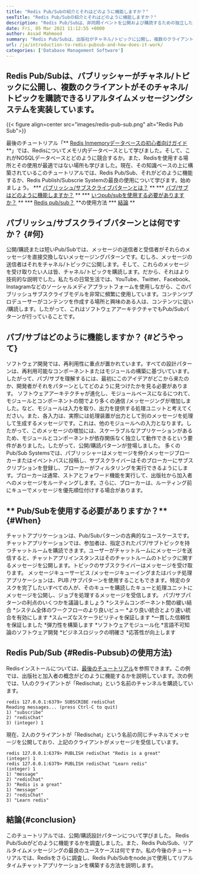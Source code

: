 ```yaml
---
title: "Redis Pub/Subの紹介とそれはどのように機能しますか？" 
seoTitle: "Redis Pub/Subの紹介とそれはどのように機能しますか？" 
description: "Redis Pub/Subは、非同期イベントを公開および購読するための独立したアプリケーション向けの柔軟で信頼性の高いリアルタイムメッセージングサービスです。" 
date: Fri, 05 Mar 2021 11:12:55 +0000
author: Assad Mahmood
summary: "Redis Pub/Subは、出版社がチャネル/トピックに公開し、複数のクライアントがそのチャネル/トピックを購読できるリアルタイムメッセージングシステムを実装しています。" 
url: /ja/introduction-to-redis-pubsub-and-how-does-it-work/
categories: ['Database Management Software']
---
```


## Redis Pub/Subは、パブリッシャーがチャネル/トピックに公開し、複数のクライアントがそのチャネル/トピックを購読できるリアルタイムメッセージングシステムを実装しています。

{{< figure align=center src="images/redis-pub-sub.png" alt="Redis Pub Sub">}}

最後のチュートリアル「** [Redis Inmemoryデータベースの初心者向けガイド][1] **」では、Redisについてメモリ内データベースとして学びました。そして、これがNOSQLデータベースとどのように競合するか。また、Redisを使用する場所とその使用が最適ではない場所も学びました。現在、その知識ベースの上に構築されているこのチュートリアルでは、Redis Pub/Sub、それがどのように機能するか、Redis Publish/Subscrie Systemの最良の使用について学びます。始めましょう。
  *** [パブリッシュ/サブスクライブパターンとは？][2] **
  *** [パブ/サブはどのように機能しますか？][3] **
  *** [いつpub/subを使用する必要がありますか？][4] **
  *** [Redis pub/sub？][5] **の使用方法
  *** [結論][6] **

## パブリッシュ/サブスクライブパターンとは何ですか？ {#何}
公開/購読または短いPub/Subでは、メッセージの送信者と受信者がそれらのメッセージを直接交換しないメッセージングパターンです。むしろ、メッセージの送信者はそれをチャネル/トピックに公開します。そして、これらのメッセージを受け取りたい人は皆、チャネル/トピックを購読します。だから、それはより技術的な説明でした。私たちの日常生活では、YouTube、Twitter、Facebook、Instagramなどのソーシャルメディアプラットフォームを使用しながら、このパブリッシュサブスクライブモデルを非常に頻繁に使用しています。コンテンツプロデューサーがコンテンツを作成する場所と興味のある人は、コンテンツに従い /購読します。したがって、これはソフトウェアアーキテクチャでもPub/Subパターンが行っていることです。

## パブ/サブはどのように機能しますか？ {#どうやって}
ソフトウェア開発では、再利用性に重点が置かれています。すべての設計パターンは、再利用可能なコンポーネントまたはモジュールの構築に基づいています。したがって、パブ/サブを理解​​するには、最初にこのアイデアがどこから来たのか、開発者がそれをパターンとしてどのように見つけたかを見る必要があります。
ソフトウェアアーキテクチャが進化し、モジュールベースになるにつれて、モジュールとコンポーネントの間でより多くの通信 /メッセージングが増加しました。など、モジュールは入力を取り、出力を提供する処理ユニットと考えてください。また、各入力は、実際には処理装置が出力として別のメッセージを処理して生成するメッセージです。これは、他のモジュールへの入力となります。したがって、このメッセージの増加には、スケーラブルなアプリケーションがあるため、モジュールとコンポーネントが依存関係なく独立して動作できるという要件がありました。したがって、公開/購読パターンが登場しました。
多くのPub/Sub Systemsでは、パブリッシャーはメッセージを仲介メッセージブローカーまたはイベントバスに投稿し、サブスクライバーはそのブローカーにサブスクリプションを登録し、ブローカーがフィルタリングを実行できるようにします。ブローカーは通常、ストアとフォワード機能を実行して、出版社から加入者へのメッセージをルーティングします。さらに、ブローカーは、ルーティング前にキューでメッセージを優先順位付けする場合があります。

## ** Pub/Subを使用する必要がありますか？** {#When}
チャットアプリケーションは、Pub/Subパターンの古典的なユースケースです。チャットアプリケーションでは、参加者は、指定されたパブ/サブトピックを持つチャットルームを購読できます。ユーザーがチャットルームにメッセージを送信すると、チャットアプリインスタンスはそのチャットルームのトピックに関するメッセージを公開します。トピックのサブスクライバーはメッセージを受け取ります。
メッセージキューサービス /メッセージキューイングまたはバッチ処理アプリケーションは、PUB /サブパターンを使用することもできます。特定のタスクを完了したいすべての人が、そのキューを購読したキューと処理ユニットにメッセージを公開し、ジョブを処理するメッセージを受信します。
パブ/サブパターンの利点のいくつかを議論しましょう
  *システムコンポーネント間の緩い結合
  *システム全体のワークフローのより良いビュー
  *より良い統合とより速い統合を有効にします
  *スムーズなスケーラビリティを保証します
  *一貫した信頼性を保証しました
  *弾力性を構築します
  *ソフトウェアモジュール化
  *言語不可知論のソフトウェア開発
  *ビジネスロジックの明確さ
  *応答性が向上します

## Redis Pub/Sub {#Redis-Pubsub}の使用方法}
Redisインストールについては、[最後のチュートリアル][1]を参照できます。この例では、出版社と加入者の概念がどのように機能するかを説明しています。次の例では、1人のクライアントが「Redischat」という名前のチャンネルを購読しています。
```
redis 127.0.0.1:6379> SUBSCRIBE redisChat  
Reading messages... (press Ctrl-C to quit) 
1) "subscribe" 
2) "redisChat" 
3) (integer) 1 
```
現在、2人のクライアントが「Redischat」という名前の同じチャネルでメッセージを公開しており、上記のクライアントがメッセージを受信して​​います。
```
redis 127.0.0.1:6379> PUBLISH redisChat "Redis is a great"  
(integer) 1  
redis 127.0.0.1:6379> PUBLISH redisChat "Learn redis"  
(integer) 1   
1) "message" 
2) "redisChat" 
3) "Redis is a great" 
1) "message" 
2) "redisChat" 
3) "Learn redis" 

```

## 結論{#conclusion}
このチュートリアルでは、公開/購読設計パターンについて学びました。 Redis Pub/Subがどのように機能するかを調査しました。また、Redis Pub/Sub、リアルタイムメッセージングの最良のユースケースは何ですか。私の今後のチュートリアルでは、Redisをさらに調査し、Redis Pub/Subをnode.jsで使用してリアルタイムチャットアプリケーションを構築する方法を説明します。

  
[1]: https://blog.containerize.com/database-management-software/a-beginners-guide-to-redis-in-memory-database/
[2]: #what
[3]: #how
[4]: #when
[5]: #redis-pubsub
[6]: #conclusion
